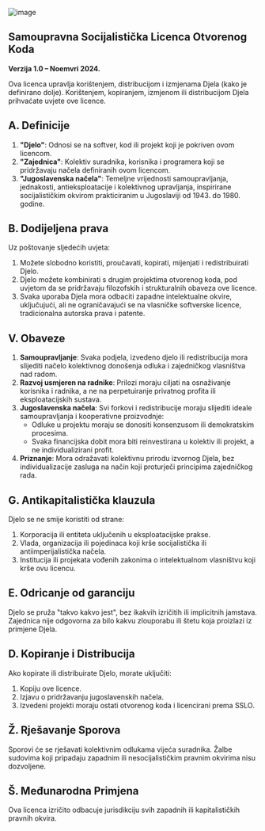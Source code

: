 ![image](https://github.com/user-attachments/assets/34a22fe1-d2e0-4201-b866-0ad8d9b71fd7)

## Samoupravna Socijalistička Licenca Otvorenog Koda 
**Verzija 1.0 – Noemvri 2024.**  

Ova licenca upravlja korištenjem, distribucijom i izmjenama Djela (kako je definirano dolje). Korištenjem, kopiranjem, izmjenom ili distribucijom Djela prihvaćate uvjete ove licence.  

## A. Definicije  
1. **"Djelo"**: Odnosi se na softver, kod ili projekt koji je pokriven ovom licencom.  
2. **"Zajednica"**: Kolektiv suradnika, korisnika i programera koji se pridržavaju načela definiranih ovom licencom.  
3. **"Jugoslavenska načela"**: Temeljne vrijednosti samoupravljanja, jednakosti, antieksploatacije i kolektivnog upravljanja, inspirirane socijalističkim okvirom prakticiranim u Jugoslaviji od 1943. do 1980. godine.  

## B. Dodijeljena prava  
Uz poštovanje sljedećih uvjeta:  
1. Možete slobodno koristiti, proučavati, kopirati, mijenjati i redistribuirati Djelo.  
2. Djelo možete kombinirati s drugim projektima otvorenog koda, pod uvjetom da se pridržavaju filozofskih i strukturalnih obaveza ove licence.  
3. Svaka uporaba Djela mora odbaciti zapadne intelektualne okvire, uključujući, ali ne ograničavajući se na vlasničke softverske licence, tradicionalna autorska prava i patente.  

## V. Obaveze  
1. **Samoupravljanje**: Svaka podjela, izvedeno djelo ili redistribucija mora slijediti načelo kolektivnog donošenja odluka i zajedničkog vlasništva nad radom.  
2. **Razvoj usmjeren na radnike**: Prilozi moraju ciljati na osnaživanje korisnika i radnika, a ne na perpetuiranje privatnog profita ili eksploatacijskih sustava.  
3. **Jugoslavenska načela**: Svi forkovi i redistribucije moraju slijediti ideale samoupravljanja i kooperativne proizvodnje:  
   - Odluke u projektu moraju se donositi konsenzusom ili demokratskim procesima.  
   - Svaka financijska dobit mora biti reinvestirana u kolektiv ili projekt, a ne individualizirani profit.  
4. **Priznanje**: Mora odražavati kolektivnu prirodu izvornog Djela, bez individualizacije zasluga na način koji proturječi principima zajedničkog rada.  

## G. Antikapitalistička klauzula  
Djelo se ne smije koristiti od strane:  
1. Korporacija ili entiteta uključenih u eksploatacijske prakse.  
2. Vlada, organizacija ili pojedinaca koji krše socijalistička ili antiimperijalistička načela.  
3. Institucija ili projekata vođenih zakonima o intelektualnom vlasništvu koji krše ovu licencu.  

## E. Odricanje od garanciju  
Djelo se pruža "takvo kakvo jest", bez ikakvih izričitih ili implicitnih jamstava. Zajednica nije odgovorna za bilo kakvu zlouporabu ili štetu koja proizlazi iz primjene Djela.  

## D. Kopiranje i Distribucija  
Ako kopirate ili distribuirate Djelo, morate uključiti:  
1. Kopiju ove licence.  
2. Izjavu o pridržavanju jugoslavenskih načela.  
3. Izvedeni projekti moraju ostati otvorenog koda i licencirani prema SSLO.  

## Ž. Rješavanje Sporova  
Sporovi će se rješavati kolektivnim odlukama vijeća suradnika. Žalbe sudovima koji pripadaju zapadnim ili nesocijalističkim pravnim okvirima nisu dozvoljene.  

## Š. Međunarodna Primjena  
Ova licenca izričito odbacuje jurisdikciju svih zapadnih ili kapitalističkih pravnih okvira.
